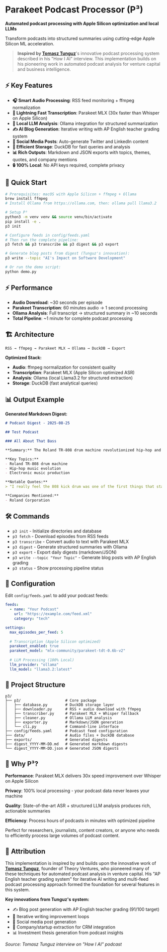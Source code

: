 # Parakeet Podcast Processor (P³)

**Automated podcast processing with Apple Silicon optimization and local LLMs**

Transform podcasts into structured summaries using cutting-edge Apple Silicon ML acceleration.

> **Inspired by [Tomasz Tunguz](https://tomtunguz.com)**'s innovative podcast processing system described in his "How I AI" interview. This implementation builds on his pioneering work in automated podcast analysis for venture capital and business intelligence.

## ⚡ Key Features

- **🎧 Smart Audio Processing**: RSS feed monitoring + ffmpeg normalization
- **🚀 Lightning Fast Transcription**: Parakeet MLX (30x faster than Whisper on Apple Silicon)
- **🧠 Local LLM Analysis**: Ollama integration for structured summarization
- **✍️ AI Blog Generation**: Iterative writing with AP English teacher grading system
- **📱 Social Media Posts**: Auto-generate Twitter and LinkedIn content
- **💾 Efficient Storage**: DuckDB for fast queries and analysis
- **📊 Rich Outputs**: Markdown and JSON exports with topics, themes, quotes, and company mentions
- **🔒 100% Local**: No API keys required, complete privacy

## 🚦 Quick Start

```bash
# Prerequisites: macOS with Apple Silicon + ffmpeg + Ollama
brew install ffmpeg
# Install Ollama from https://ollama.com, then: ollama pull llama3.2

# Setup P³
python3 -m venv venv && source venv/bin/activate
pip install -e .
p3 init

# Configure feeds in config/feeds.yaml
# Then run the complete pipeline:
p3 fetch && p3 transcribe && p3 digest && p3 export

# Generate blog posts from digest (Tunguz's innovation):
p3 write --topic "AI's Impact on Software Development"

# Or run the demo script:
python demo.py
```

## ⚡ Performance

- **Audio Download**: ~30 seconds per episode
- **Parakeet Transcription**: 60 minutes audio → 1 second processing 
- **Ollama Analysis**: Full transcript → structured summary in ~10 seconds
- **Total Pipeline**: ~1 minute for complete podcast processing

## 🏗️ Architecture

```
RSS → ffmpeg → Parakeet MLX → Ollama → DuckDB → Export
```

**Optimized Stack:**
- **Audio**: ffmpeg normalization for consistent quality
- **Transcription**: Parakeet MLX (Apple Silicon optimized ASR)  
- **Analysis**: Ollama (local Llama3.2 for structured extraction)
- **Storage**: DuckDB (fast analytical queries)

## 📊 Output Example

**Generated Markdown Digest:**
```markdown
# Podcast Digest - 2025-08-25

## Test Podcast

### All About That Bass

**Summary:** The Roland TR-808 drum machine revolutionized hip-hop and electronic music...

**Key Topics:**
- Roland TR-808 drum machine  
- Hip-hop music evolution
- Electronic music production

**Notable Quotes:**
> "I really feel the 808 kick drum was one of the first things that started shattering the rules..."

**Companies Mentioned:**
- Roland Corporation
```

## 🛠️ Commands

- `p3 init` - Initialize directories and database
- `p3 fetch` - Download episodes from RSS feeds
- `p3 transcribe` - Convert audio to text with Parakeet MLX
- `p3 digest` - Generate structured summaries with Ollama
- `p3 export` - Export daily digests (markdown/JSON)
- `p3 write --topic "Your Topic"` - Generate blog posts with AP English grading
- `p3 status` - Show processing pipeline status

## 🔧 Configuration

Edit `config/feeds.yaml` to add your podcast feeds:

```yaml
feeds:
  - name: "Your Podcast"
    url: "https://example.com/feed.xml"
    category: "tech"

settings:
  max_episodes_per_feed: 5
  
  # Transcription (Apple Silicon optimized)
  parakeet_enabled: true
  parakeet_model: "mlx-community/parakeet-tdt-0.6b-v2"
  
  # LLM Processing (100% Local)
  llm_provider: "ollama"
  llm_model: "llama3.2:latest"
```

## 📂 Project Structure

```
p3/
├── p3/                    # Core package
│   ├── database.py        # DuckDB storage layer
│   ├── downloader.py      # RSS + audio download with ffmpeg
│   ├── transcriber.py     # Parakeet MLX + Whisper fallback
│   ├── cleaner.py         # Ollama LLM analysis
│   ├── exporter.py        # Markdown/JSON generation
│   └── cli.py             # Command-line interface
├── config/feeds.yaml      # Podcast feed configuration
├── data/                  # Audio files + DuckDB database
├── exports/               # Generated digests
├── digest_YYYY-MM-DD.md   # Generated markdown digests
└── digest_YYYY-MM-DD.json # Generated JSON digests
```

## 🚀 Why P³?

**Performance**: Parakeet MLX delivers 30x speed improvement over Whisper on Apple Silicon

**Privacy**: 100% local processing - your podcast data never leaves your machine

**Quality**: State-of-the-art ASR + structured LLM analysis produces rich, actionable summaries

**Efficiency**: Process hours of podcasts in minutes with optimized pipeline

Perfect for researchers, journalists, content creators, or anyone who needs to efficiently process large volumes of podcast content.

## 🙏 **Attribution**

This implementation is inspired by and builds upon the innovative work of **[Tomasz Tunguz](https://tomtunguz.com)**, founder of Theory Ventures, who pioneered many of these techniques for automated podcast analysis in venture capital. His "AP English teacher grading system" for iterative AI writing and multi-feed podcast processing approach formed the foundation for several features in this system.

**Key innovations from Tunguz's system:**
- ✍️ Blog post generation with AP English teacher grading (91/100 target)
- 🔄 Iterative writing improvement loops  
- 📱 Social media post generation
- 🏢 Company/startup extraction for CRM integration
- 📊 Investment thesis generation from podcast insights

*Source: Tomasz Tunguz interview on "How I AI" podcast*
